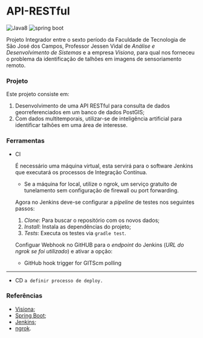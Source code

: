 # API-RESTful

![Java8](https://img.shields.io/badge/java-1.8-green)
![spring boot](https://img.shields.io/badge/Spring&nbsp;Boot-2.2.5-green)

Projeto Integrador entre o sexto período da Faculdade de Tecnologia de São José dos Campos, Professor Jessen Vidal de *Análise e Desenvolvimento de Sistemas* e a empresa *Visiona*, para qual nos forneceu o problema da identificação de talhões em imagens de sensoriamento remoto. 


### Projeto

Este projeto consiste em:
1. Desenvolvimento de uma API RESTful para consulta de dados georreferenciados em um banco de dados PostGIS;
2. Com dados multitemporais, utilizar-se de inteligência artificial para identificar talhões em uma área de interesse.


### Ferramentas

- CI   
    
    É necessário uma máquina virtual, esta servirá para o software Jenkins que executará os processos de Integração Contínua.    

    * Se a máquina for local, utilize o ngrok, um serviço gratuito de tunelamento sem configuração de firewall ou port forwarding.   

    Agora no Jenkins deve-se configurar a *pipeline* de testes nos seguintes passos:   
    
    1. *Clone*: Para buscar o repositório com os novos dados;
    2. *Install*: Instala as dependências do projeto;
    3. *Tests*: Executa os testes via `gradle test`.

    Configuar Webhook no GitHUB para o *endpoint* do Jenkins (*URL do ngrok se foi utilizado*) e ativar a opção:
    * GitHub hook trigger for GITScm polling

---

- CD
`a definir processo de deploy.`


### Referências
 - [Visiona](http://www.visionaespacial.com.br/);
 - [Spring Boot](https://spring.io/projects/spring-boot);
 - [Jenkins](https://jenkins.io/);
 - [ngrok](https://ngrok.com/).


